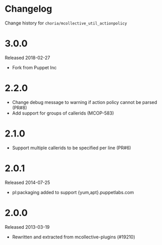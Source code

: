# Changelog

Change history for `choria/mcollective_util_actionpolicy`

# 3.0.0

Released 2018-02-27

* Fork from Puppet Inc

# 2.2.0

* Change debug message to warning if action policy cannot be parsed (PR#8)
* Add support for groups of callerids (MCOP-583)


# 2.1.0

* Support multiple callerids to be specified per line (PR#6)


# 2.0.1

Released 2014-07-25

* pl:packaging added to support {yum,apt}.puppetlabs.com


# 2.0.0

Released 2013-03-19

* Rewritten and extracted from mcollective-plugins (#19210)
